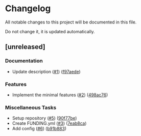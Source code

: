 # Changelog

All notable changes to this project will be documented in this file.

Do not change it, it is updated automatically.

## [unreleased]

### Documentation

- Update description ([#1](https://github.com/schneiderfelipe/answer/pull/1)) ([f97aede](https://github.com/schneiderfelipe/answer/commit/f97aede8268fb0b4839a8d0e6b8679a70915d95b))

### Features

- Implement the minimal features ([#2](https://github.com/schneiderfelipe/answer/pull/2)) ([498ac76](https://github.com/schneiderfelipe/answer/commit/498ac76b41d6de3f73275f6926dc23a61d7088dc))

### Miscellaneous Tasks

- Setup repository ([#5](https://github.com/schneiderfelipe/answer/pull/5)) ([90f77be](https://github.com/schneiderfelipe/answer/commit/90f77be7db21e2acae86e470f92fddbaae5987fb))
- Create FUNDING.yml ([#3](https://github.com/schneiderfelipe/answer/pull/3)) ([7eab8ca](https://github.com/schneiderfelipe/answer/commit/7eab8ca4c5838126f9487c137abf86bbfbacbb72))
- Add config ([#6](https://github.com/schneiderfelipe/answer/pull/6)) ([b91b883](https://github.com/schneiderfelipe/answer/commit/b91b8838e287945f21f2a15a045c3333cf0dcb54))

<!-- generated by git-cliff -->
